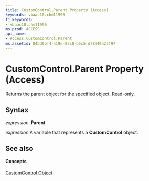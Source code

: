 ```yaml
---
title: CustomControl.Parent Property (Access)
keywords: vbaac10.chm11996
f1_keywords:
- vbaac10.chm11996
ms.prod: ACCESS
api_name:
- Access.CustomControl.Parent
ms.assetid: 04bd9bf4-a19e-83c0-b5c5-d78449a22f97
---
```



# CustomControl.Parent Property (Access)

Returns the parent object for the specified object. Read-only.


## Syntax

 _expression_. **Parent**

 _expression_ A variable that represents a **CustomControl** object.


## See also


#### Concepts


[CustomControl Object](customcontrol-object-access.md)

